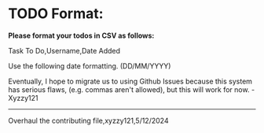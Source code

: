# TODO Format:

**Please format your todos in CSV as follows:**

Task To Do,Username,Date Added

Use the following date formatting. (DD/MM/YYYY)

Eventually, I hope to migrate us to using Github Issues because this system has serious flaws, (e.g. commas aren't allowed), but this will work for now. -Xyzzy121
___

Overhaul the contributing file,xyzzy121,5/12/2024